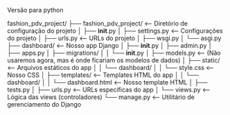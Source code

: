 Versão para python

fashion_pdv_project/
├── fashion_pdv_project/   <-- Diretório de configuração do projeto
│   ├── __init__.py
│   ├── settings.py        <-- Configurações do projeto
│   ├── urls.py            <-- URLs do projeto
│   ├── wsgi.py
│   └── asgi.py
├── dashboard/             <-- Nosso app Django
│   ├── __init__.py
│   ├── admin.py
│   ├── apps.py
│   ├── migrations/
│   │   └── __init__.py
│   ├── models.py          <-- (Não usaremos agora, mas é onde ficariam os modelos de dados)
│   ├── static/            <-- Arquivos estáticos do app
│   │   └── dashboard/
│   │       └── style.css  <-- Nosso CSS
│   ├── templates/         <-- Templates HTML do app
│   │   └── dashboard/
│   │       └── dashboard.html <-- Nosso template HTML
│   ├── tests.py
│   ├── urls.py            <-- URLs específicas do app
│   └── views.py           <-- Lógica das views (controladores)
└── manage.py              <-- Utilitário de gerenciamento do Django
